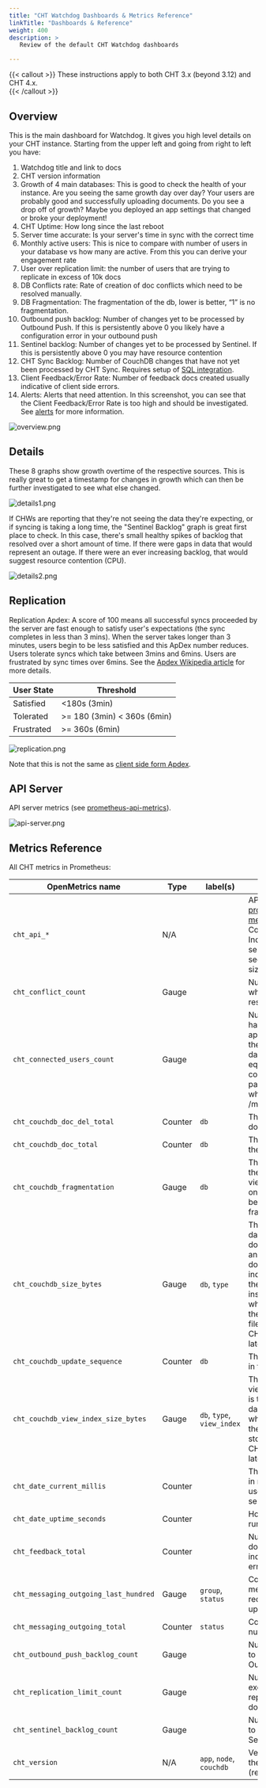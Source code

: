 ```yaml
---
title: "CHT Watchdog Dashboards & Metrics Reference"
linkTitle: "Dashboards & Reference"
weight: 400
description: >
   Review of the default CHT Watchdog dashboards

---
```


{{< callout >}}
These instructions apply to both CHT 3.x (beyond 3.12) and CHT 4.x.  
{{< /callout >}}

## Overview

This is the main dashboard for Watchdog.  It gives you high level details on your CHT instance.  Starting from the upper left and going from right to left you have:

1. Watchdog title and link to docs
2. CHT version information
3. Growth of 4 main databases:  This is good to check the health of your instance.  Are you seeing the same growth day over day?  Your users are probably good and successfully uploading documents.  Do you see a drop off of growth?  Maybe you deployed an app settings that changed or broke your deployment!
4. CHT Uptime: How long since the last reboot
5. Server time accurate: Is your server's time in sync with the correct time
6. Monthly active users: This is nice to compare with number of users in your database vs how many are active.  From this you can derive your engagement rate
7. User over replication limit: the number of users that are trying to replicate in excess of 10k docs
8. DB Conflicts rate: Rate of creation of doc conflicts which need to be resolved manually.
9. DB Fragmentation: The fragmentation of the db, lower is better, “1” is no fragmentation.
10. Outbound push backlog: Number of changes yet to be processed by Outbound Push. If this is persistently above 0 you likely have a configuration error in your outbound push
11. Sentinel backlog: Number of changes yet to be processed by Sentinel. If this is persistently above 0 you may have resource contention
12. CHT Sync Backlog: Number of CouchDB changes that have not yet been processed by CHT Sync. Requires setup of [SQL integration](/hosting/monitoring/setup/#additional-configuration).
13. Client Feedback/Error Rate: Number of feedback docs created usually indicative of client side errors.
14. Alerts: Alerts that need attention.  In this screenshot, you can see that the Client Feedback/Error Rate is too high and should be investigated.  See [alerts](/hosting/monitoring/setup/#alerts) for more information.



![overview.png](dashboards/overview.png)

## Details

These 8 graphs show growth overtime of the respective sources.  This is really great to get a timestamp for changes in growth which can then be further investigated to see what else changed.

![details1.png](dashboards/details1.png)

If CHWs are reporting that they're not seeing the data they're expecting, or if syncing is taking a long time, the "Sentinel Backlog" graph is great first place to check. In this case, there's small healthy spikes of backlog that resolved over a short amount of time.  If there were gaps in data that would represent an outage. If there were an ever increasing backlog, that would suggest resource contention (CPU).

![details2.png](dashboards/details2.png)

## Replication

Replication Apdex: A score of 100 means all successful syncs proceeded by the server are fast enough to satisfy user's expectations (the sync completes in less than 3 mins). When the server takes longer than 3 minutes, users begin to be less satisfied and this ApDex number reduces. Users tolerate syncs which take between 3mins and 6mins. Users are frustrated by sync times over 6mins. See the [Apdex Wikipedia article](https://en.wikipedia.org/wiki/Apdex) for more details.


| User State | Threshold                   |
|------------|-----------------------------|
| Satisfied  | <180s (3min)                |
| Tolerated  | >= 180 (3min) < 360s (6min) |
| Frustrated | >= 360s (6min)              |

![replication.png](dashboards/replication.png)

Note that this is not the same as [client side form Apdex](/building/guides/performance/telemetry/#performance-data).

## API Server

API server metrics (see [prometheus-api-metrics](https://www.npmjs.com/package/prometheus-api-metrics)).

![api-server.png](dashboards/api-server.png)


## Metrics Reference

All CHT metrics in Prometheus:

| OpenMetrics name                      | Type    | label(s)                   | Description                                                                                                                                                                                                                                                                                        |
|---------------------------------------|---------|----------------------------|----------------------------------------------------------------------------------------------------------------------------------------------------------------------------------------------------------------------------------------------------------------------------------------------------|
| `cht_api_*`                           | N/A     |                            | API server metrics (see [prometheus-api-metrics](https://www.npmjs.com/package/prometheus-api-metrics)). Requires CHT Core 4.3.0 or later. Includes stats like server response time in seconds and response size in bytes.                                                                         |
| `cht_conflict_count`                  | Gauge   |                            | Number of doc conflicts which need to be resolved manually.                                                                                                                                                                                                                                        |
| `cht_connected_users_count`           | Gauge   |                            | Number of users that have connected to the api recently. By default the time interval is 7 days. Otherwise it is equal to the connected_user_interval parameter value used when making the /monitoring request.                                                                                    |
| `cht_couchdb_doc_del_total`           | Counter | `db`                       | The number of deleted docs in the db.                                                                                                                                                                                                                                                              |
| `cht_couchdb_doc_total`               | Counter | `db`                       | The number of docs in the db.                                                                                                                                                                                                                                                                      |
| `cht_couchdb_fragmentation`           | Gauge   | `db`                       | The fragmentation of the entire db (including view indexes) as stored on disk. A lower value is better. `1` is no fragmentation.                                                                                                                                                                   |
| `cht_couchdb_size_bytes`              | Gauge   | `db`, `type`               | The size in bytes of the database. This includes documents, metadata, and attachments, but does not include view indexes. Type: `active` is the size of the live data inside the database, while type: `file` value is the size of the database file on disk. Requires CHT Core `4.11.0` or later. |
| `cht_couchdb_update_sequence`         | Counter | `db`                       | The number of changes in the db.                                                                                                                                                                                                                                                                   |
| `cht_couchdb_view_index_size_bytes`   | Gauge   | `db`, `type`, `view_index` | The size in bytes of the view index. Type: `active` is the size of the live data inside the view, while type: `file` value is the size of the view as stored on disk. Requires CHT Core `4.11.0` or later.                                                                                         |
| `cht_date_current_millis`             | Counter |                            | The current server date in millis since the epoch, useful for ensuring the server time is correct.                                                                                                                                                                                                 |
| `cht_date_uptime_seconds`             | Counter |                            | How long API has been running.                                                                                                                                                                                                                                                                     |
| `cht_feedback_total`                  | Counter |                            | Number of feedback docs created usually indicative of client side errors.                                                                                                                                                                                                                          |
| `cht_messaging_outgoing_last_hundred` | Gauge   | `group`, `status`          | Counts of last 100 messages that have received status updates.                                                                                                                                                                                                                                     |
| `cht_messaging_outgoing_total`        | Counter | `status`                   | Counts of the total number of messages.                                                                                                                                                                                                                                                            |
| `cht_outbound_push_backlog_count`     | Gauge   |                            | Number of changes yet to be processed by Outbound Push.                                                                                                                                                                                                                                            |
| `cht_replication_limit_count`         | Gauge   |                            | Number of users that exceeded the replication limit of documents.                                                                                                                                                                                                                                  |
| `cht_sentinel_backlog_count`          | Gauge   |                            | Number of changes yet to be processed by Sentinel.                                                                                                                                                                                                                                                 |
| `cht_version`                         | N/A     | `app`, `node`, `couchdb`   | Version information for the CHT instance (recorded in labels)                                                                                                                                                                                                                                      |
